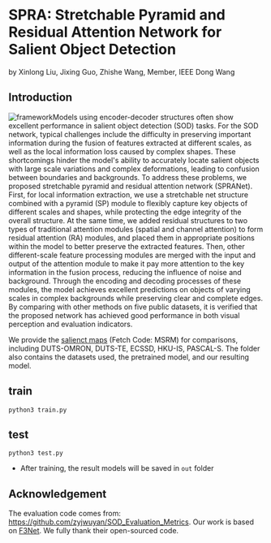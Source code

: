 # SPRA: Stretchable Pyramid and Residual Attention Network for Salient Object Detection
by Xinlong Liu, Jixing Guo, Zhishe Wang, Member, IEEE Dong Wang
## Introduction
![framework](./fig/framework.png)Models using encoder-decoder structures often show excellent performance in salient object detection (SOD) tasks. For the SOD network, typical challenges include the difficulty in preserving important information during the fusion of features extracted at different scales, as well as the local information loss caused by complex shapes. These shortcomings hinder the model's ability to accurately locate salient objects with large scale variations and complex deformations, leading to confusion between boundaries and backgrounds. To address these problems, we proposed stretchable pyramid and residual attention network (SPRANet). First, for local information extraction, we use a stretchable net structure combined with a pyramid (SP) module to flexibly capture key objects of different scales and shapes, while protecting the edge integrity of the overall structure. At the same time, we added residual structures to two types of traditional attention modules (spatial and channel attention) to form residual attention (RA) modules, and placed them in appropriate positions within the model to better preserve the extracted features. Then, other different-scale feature processing modules are merged with the input and output of the attention module to make it pay more attention to the key information in the fusion process, reducing the influence of noise and background. Through the encoding and decoding processes of these modules, the model achieves excellent predictions on objects of varying scales in complex backgrounds while preserving clear and complete edges. By comparing with other methods on five public datasets, it is verified that the proposed network has achieved good performance in both visual perception and evaluation indicators. 


We provide the [salienct maps](https://pan.baidu.com/s/1Zt5zAEqTJRCamzwqYSV5FQ ) (Fetch Code: MSRM) for comparisons,  including DUTS-OMRON, DUTS-TE, ECSSD, HKU-IS, PASCAL-S.  The folder also contains the datasets used, the pretrained model, and our resulting model.

## train
```
python3 train.py
```


## test
```
python3 test.py
```
- After training, the result models will be saved in `out` folder

## Acknowledgement
 The evaluation code comes from: https://github.com/zyjwuyan/SOD_Evaluation_Metrics.
Our work is based on [F3Net](https://github.com/weijun88/F3Net).
We fully thank their open-sourced code.
